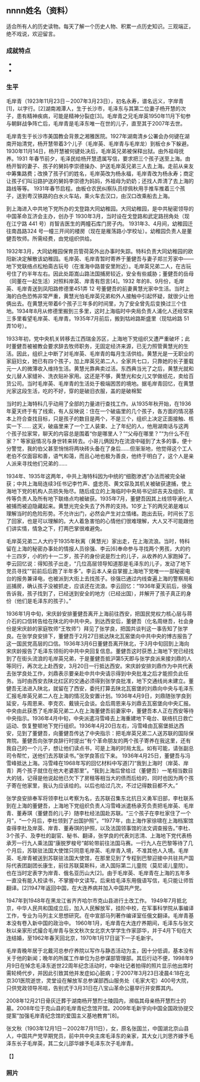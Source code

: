 ## nnnn姓名（资料）

适合所有人的历史读物。每天了解一个历史人物、积累一点历史知识。三观端正，绝不戏说，欢迎留言。  

### 成就特点

- ​
- ​


### 生平

毛岸青（1923年11月23日－2007年3月23日），初名永寿，谱名远义，字岸青[1]，以字行。[2]湖南湘潭人，生于长沙市，毛泽东与其第二位妻子杨开慧的次子，患有精神疾病，可能是精神分裂症[3]。毛岸青之兄毛岸英1950年11月下旬参与朝鲜战争阵亡后，毛岸青是毛泽东唯一在世的儿子，直至其于2007年去世。



毛岸青生于长沙市美国教会背景之湘雅医院。1927年湖南清乡公署会办何键在湖南开始清党，杨开慧带着3个儿子（毛岸英、毛岸青与毛岸龙）到板仓乡下躲避。1930年11月14日，杨开慧被何键处决后，毛岸英兄弟被保释出狱。由外祖母抚养。1931 年春节前夕，毛泽民给杨开慧遗属写信，要求把三个孩子送至上海。由杨开智的妻子、孩子的舅妈李崇德操办、护送毛岸英兄弟三人去上海。走前从亲友中筹集路费；改换了孩子们的姓名，毛岸英改为杨永福，毛岸青改为杨永寿；商定让孩子们叫沿路护送的舅妈李崇德为妈妈，外祖母为奶奶；还找人弄清了去上海的路线等等。 1931年春节启程。由板仓农民纠察队员缪佩秋用手推车推着三个孩子，送到粤汉铁路的白水火车站，乘火车去汉口，由汉口改乘船去上海。

到上海进入中共地下党所办的戈登路大同幼稚园。大同幼稚园，是中共秘密领导的中国革命互济会主办，创办于 1930年3月，当时设在戈登路和武定路拐角处（现在江宁路 441 号）肖智吉医生的两幢石库门房子内。 1931年3、4月间，幼稚园迁往南昌路324 号一幢三开间的楼房（现在是雁荡路小学校址）。幼稚园负责人是董健吾牧师。所需经费，由党组织供给。

1932年3月，大同幼稚园保育员管荷英外出办事时失踪。特科负责大同幼稚园的欧阳新决定解散该幼稚园。毛岸英、毛岸青暂时寄养于董健吾与妻子郑兰芳家中——地下党联络点松柏斋古玩号（在淮海中路普安里附近）。毛岸英兄弟二人，在古玩号住了约半年左右。因此处距嵩山路法国捕房较近，安全有些威胁；董健吾的岳母（同董在一起生活）对照料岸英、岸青有怨言[4]。1932 年的8、9月份，毛岸英、毛岸青送到凤阳路修德里451弄 12 号董健吾的前妻黄慧光家中生活。当时上海的白色恐怖非常严重，黄慧光怕毛岸英兄弟和外人接触中引起怀疑，就很少让他俩出去。在黄慧光带着6个孩子三年多的时间里，为了安全曾先后变换过三个住地。1934年8月从修德里搬到三多里，这时上海临时中央局负责人浦化人还经常来三多里看望毛岸英、毛岸青。1935年7月前后，搬到牯岭路斯盛里（现牯岭路 51弄10号）。



1933年初，党中央机关转移去江西瑞金苏区，上海地下党组织又遭严重破坏；此时董健吾被被教会要求辞去牧师职务，无固定经济来源，已无力照管黄慧光的生活。因此，组织上中断了对毛岸英、毛岸青的每月生活供给。黄慧光是一无职业的家庭妇女，她已有四个孩子，加上岸英兄弟二人，全家共七口，只靠她的长子董载元一人的微薄收入维持生活。黄慧光靠典卖过活。东西典当光了之后，黄慧光就和女儿替人家缝补、洗衣贴补家用。这还是不够，黄慧光和女儿又学做纸花，卖给百货公司。当时毛岸英、毛岸青的生活处于极端困苦的境地。据毛岸青回忆，在黄慧光家这段生活，吃的不好，穿的是破旧衣服，盖的是破棉絮

当时的上海特科几乎动用了全部的力量进行查找工作。从1935年秋开始，在1936年夏天终于有了线索，有人反映说：住在一个破庙里的几个孩子，各方面的情况基本上符合查找目标，只是孩子的数目是两个，不是三个，组织上决定正面接触、核实一下……
这天，破庙里来了一个工人装束、上了年纪的人，他用湖南话与这两个孩子拉家常，聊天的内容总是围着“你是哪里人？”“父母在哪里？”“为什么不在家？” 等家庭情况与身世转来转去。小哥儿俩因为在流浪中碰到了太多的事，便十分警觉，我的伯父甚至悄悄将两块砖头备在了身后……但渐渐地，他觉得这个工人老伯不仅面容和善，语气和蔼，而且心地也极为善良，他终于明白了，这个人是亲人派来寻找他们兄弟的……





1934年、1935年这两年，中共上海特科因为中统的“细胞渗透”办法而被完全破获；中共上海局连续3任书记李竹声、盛忠亮、黄文容及其机关被破获逮捕，使上海地下党的机构人员损失殆尽。随后成立的上海临时中央局书记邱吉夫及组织、宣传等负责人及所有地下联络点均被破获。1935年7月，董健吾因其上线领导浦化人被捕而被迫隐藏起来。黄慧光完全失去了外界的支持。10岁上下的两兄弟是难以理解当时的危险形势。不允许出门，必然会产生对立情绪。跑出去玩，时间长了忘了回家，也是可以理解的。大人着急害怕的心情他们很难理解，大人又不可能跟他们讲实情，情急之下，打两巴掌很难避免。



毛岸英兄弟二人大约于1935年秋离（黄慧光）家出走，在上海流浪。当时，特科留在上海的秘密办事处的情报人员徐强、李云[6]奉命参与寻找两个男孩，大的约十三四岁，小的约十一二岁，孩子的身份说是烈士的儿子，从收养的人家跑掉了。李云回忆说：得知孩子出走，“几位高层领导知道那是毛泽东的儿子，发动了地下党员寻找”“前前后后跑了半年多”。李云本人亲自掌握上海地下党唯一一部秘密电台的报务兼译电，也被派到大街上去找孩子。徐强已通过内线查遍上海的警察局和巡捕房，确认孩子没被抓走，应该还在流浪。李云回忆：“1936年夏天前后，徐强告诉我，孩子找到了，已经送到安全的地方（已经出国），并解开了孩子真正的身份（他们是毛泽东的孩子）。”



1936年1月中旬，宋庆龄安排董健吾离开上海前往西安，把国民党权力核心层与蒋介石的口信转告给在陕北的中共中央。到达西安后，董健吾（化名周继吾，社会身份是宋庆龄的家庭牧师“王牧师”）拜见了张学良，把国共谈判这一事告知了张学良。在张学良安排下，董健吾于2月27日抵达陕北瓦窑堡向中共中央的博古报告了这一国民党高层的口信。1936年3月6日董健吾离开陕北，于3月中旬回到上海向宋庆龄报告了毛泽东领衔的中共中央回复信息。董健吾这时获悉上海地下党已经找到了在街头流浪的毛岸英兄弟，于是董健吾抵沪第5天即与张学良派来接刘鼎的人等同行，再次北上赴西安，3月20日一行抵达西安。宋庆龄安排刘鼎作为中共代表去张学良处工作，刘鼎表示要亲赴中共中央请示得到中央批准之后才能担负此任务。当时由西安去陕北红区的交通必须得到张学良批准，地下交通线尚未建立。董健吾无法进入陕北，就留在了西安，委托打算去陕北瓦窑堡的刘鼎向中央与毛泽东汇报毛岸英兄弟二人在上海的情况及安置计划。1936年4月9日，刘鼎随张学良到延安，与周恩来、李克农、戴镜元会谈。会后周恩来与刘鼎去瓦窑堡向中央汇报。中央由此获悉了毛岸英兄弟二人在上海董健吾前妻家中，董健吾本人正在西安等待中央指示。1936年4月中旬，中央派遣冯雪峰去上海重建地下电台、联络抗日救亡运动、恢复整顿地下党行组织。1936年4月20日左右，冯雪峰由瓦窑堡抵达西安，见到了董健吾，向董健吾传达了中央指示：把毛岸英兄弟二人送苏联的国际保育院。董健吾向张学良辞行时提出“有个革命朋友的两个孩子寄养在我这里，还有我自己的一个儿子，想让他们读点书，可是上海的时局太乱。如有可能，请张副总司令帮忙，送他们去苏联读书。”张学良答应下来。 1936年4月25日，董健吾与冯雪峰抵达上海。冯雪峰在1968年写的回忆材料中写道[7]“我到上海时（岸英、岸青）两个孩子就住在他大老婆那里”。“我到上海后曾给过（董健吾）一笔相当数目大的钱，记得是他说起他已欠下了房租等相当大的债而后给的，同时也因为两个孩子寄在他家里，我认为应该给的。以后也给过几次，不过记得数目都不大。”



张学良安排奉军将领李杜以考察为名，去苏联召集东北抗日义勇军旧部，李杜联系到在上海的董健吾，上海地下党组织负责人冯雪峰派遣杨承芳负责把毛岸英、毛岸青、董寿琪（董健吾的儿子）随李杜经法国赴苏联。“三个孩子在李杜家住了一个月”，“一个月后，李杜领到了出国护照”。“1977年，由上海作家徐啸在上海档案馆查得李杜及岸英、岸青、董寿琪的护照，以及法国领事馆的法文调查报告。”李杜、3个孩子、及李杜的副官、秘书、翻译，张学良的代表刘志清、上海地下党代表杨承芳一行九人乘法国“康脱罗梭号”邮轮带前往法国马赛。一行九人在巴黎等待了几个月后，苏联驻法国大使馆只同意毛岸英、毛岸青入境，不准其他人入境。毛岸英、毛岸青被送到苏联驻法国大使馆，在那里见到了专程到巴黎迎接中共驻共产国际代表团副团长康生，前往苏联莫斯科，进入国际第二儿童院（莫尼诺儿童院）。也在当时定表字为岸青、俄名亚历山大[2]。由于毛岸英、毛岸青在上海的五年多一直没有能入校读书，不掌握中文读写。后来给毛泽东用俄语写信，毛只能让师哲翻译。[2]1947年返回中国，在大连养病并加入中国共产党。



1947年到1948年在黑龙江省齐齐哈尔市克山县进行土改工作。
1949年7月抵北京，中华人民共和国成立后，加入人民解放军，挂阶中校，在军事科学院从事编译工作，专业为马列主义思想研究。在中宣部马列著作编译室任俄文翻译。毛岸青基本没有卷入新中国的政治中。
1960年1月，毛岸青在大连疗养期间，毛泽东与张文秋以亲家形式撮合毛岸青与张文秋次女北京大学学生作家邵华，并于4月下旬在大连结婚，至1962年春天回北京，1970年1月17日诞下一子毛新宇。

毛岸青晚年居于北戴河总参疗养院以写作与静态活动为主，因十分低调，基本没有关于他的新闻；晚年的所属工作单位为总参谋部管理部。其后行动不便，1998年9月9日在悼念毛泽东逝世22周年纪念活动时，中新社记者拍得的照片显示他出席时需轮椅代步，并因此引致其他并发症如心脏病；于2007年3月23日凌晨4:18在北京301医院逝世，灵堂设在解放军总参谋部西山服务处（毛家大宅）400号大院，只供党政领导吊唁，告别式于3月31日在八宝山革命公墓举行并安葬其内。

2008年12月21日骨灰迁葬于湖南杨开慧烈士陵园内，濒临其母亲杨开慧烈士的墓。2008年位于克山县的毛岸青纪念馆开馆。2009年毛新宇向中国全国政协提交提案“加强毛岸青纪念馆的爱国主义基地教育”[8]。





张文秋（1903年12月1日－2002年7月11日），女，原名张国兰，中国湖北京山县人，中国共产党早期党员，前中共中央主席毛泽东的亲家，其大女儿刘思齐嫁予毛泽东长子毛岸英，其二女儿邵华嫁予毛泽东次子毛岸青。

【】

### 照片

